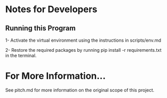 # Notes for Developers
## Running this Program 

1- Activate the virtual environment using the instructions in scripts/env.md

2- Restore the required packages by running pip install -r requirements.txt in the terminal.

# For More Information...
See pitch.md for more information on the original scope of this project.